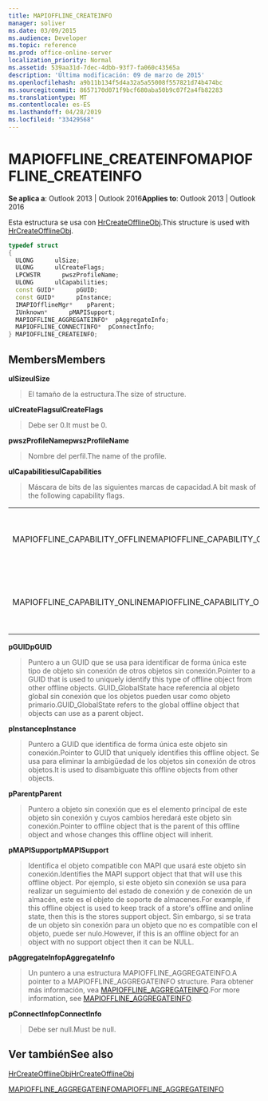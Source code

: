```yaml
---
title: MAPIOFFLINE_CREATEINFO
manager: soliver
ms.date: 03/09/2015
ms.audience: Developer
ms.topic: reference
ms.prod: office-online-server
localization_priority: Normal
ms.assetid: 539aa31d-7dec-4dbb-93f7-fa060c43565a
description: 'Última modificación: 09 de marzo de 2015'
ms.openlocfilehash: a9b11b134f5d4a32a5a55008f557821d74b474bc
ms.sourcegitcommit: 8657170d071f9bcf680aba50b9c07f2a4fb82283
ms.translationtype: MT
ms.contentlocale: es-ES
ms.lasthandoff: 04/28/2019
ms.locfileid: "33429568"
---
```

# <a name="mapiofflinecreateinfo"></a><span data-ttu-id="43369-103">MAPIOFFLINE_CREATEINFO</span><span class="sxs-lookup"><span data-stu-id="43369-103">MAPIOFFLINE_CREATEINFO</span></span>

  
  
<span data-ttu-id="43369-104">**Se aplica a**: Outlook 2013 | Outlook 2016</span><span class="sxs-lookup"><span data-stu-id="43369-104">**Applies to**: Outlook 2013 | Outlook 2016</span></span> 
  
<span data-ttu-id="43369-105">Esta estructura se usa con [HrCreateOfflineObj](hrcreateofflineobj.md).</span><span class="sxs-lookup"><span data-stu-id="43369-105">This structure is used with [HrCreateOfflineObj](hrcreateofflineobj.md).</span></span>
  
```cpp
typedef struct
{
  ULONG      ulSize;
  ULONG      ulCreateFlags;
  LPCWSTR      pwszProfileName;
  ULONG      ulCapabilities;
  const GUID*      pGUID;
  const GUID*      pInstance;
  IMAPIOfflineMgr*    pParent;
  IUnknown*      pMAPISupport;
  MAPIOFFLINE_AGGREGATEINFO*  pAggregateInfo;
  MAPIOFFLINE_CONNECTINFO*  pConnectInfo;
} MAPIOFFLINE_CREATEINFO;
```

## <a name="members"></a><span data-ttu-id="43369-106">Members</span><span class="sxs-lookup"><span data-stu-id="43369-106">Members</span></span>

 <span data-ttu-id="43369-107">**ulSize**</span><span class="sxs-lookup"><span data-stu-id="43369-107">**ulSize**</span></span>
  
> <span data-ttu-id="43369-108">El tamaño de la estructura.</span><span class="sxs-lookup"><span data-stu-id="43369-108">The size of structure.</span></span>
    
 <span data-ttu-id="43369-109">**ulCreateFlags**</span><span class="sxs-lookup"><span data-stu-id="43369-109">**ulCreateFlags**</span></span>
  
> <span data-ttu-id="43369-110">Debe ser 0.</span><span class="sxs-lookup"><span data-stu-id="43369-110">It must be 0.</span></span>
    
 <span data-ttu-id="43369-111">**pwszProfileName**</span><span class="sxs-lookup"><span data-stu-id="43369-111">**pwszProfileName**</span></span>
  
> <span data-ttu-id="43369-112">Nombre del perfil.</span><span class="sxs-lookup"><span data-stu-id="43369-112">The name of the profile.</span></span>
    
 <span data-ttu-id="43369-113">**ulCapabilities**</span><span class="sxs-lookup"><span data-stu-id="43369-113">**ulCapabilities**</span></span>
  
> <span data-ttu-id="43369-114">Máscara de bits de las siguientes marcas de capacidad.</span><span class="sxs-lookup"><span data-stu-id="43369-114">A bit mask of the following capability flags.</span></span>
    
|||
|:-----|:-----|
|<span data-ttu-id="43369-115">MAPIOFFLINE_CAPABILITY_OFFLINE</span><span class="sxs-lookup"><span data-stu-id="43369-115">MAPIOFFLINE_CAPABILITY_OFFLINE</span></span>  <br/> |<span data-ttu-id="43369-116">El objeto sin conexión puede desconectarse.</span><span class="sxs-lookup"><span data-stu-id="43369-116">The offline object is capable of going offline.</span></span>  <br/> |
|<span data-ttu-id="43369-117">MAPIOFFLINE_CAPABILITY_ONLINE</span><span class="sxs-lookup"><span data-stu-id="43369-117">MAPIOFFLINE_CAPABILITY_ONLINE</span></span>  <br/> |<span data-ttu-id="43369-118">El objeto sin conexión puede pasar a estar en línea.</span><span class="sxs-lookup"><span data-stu-id="43369-118">The offline object is capable of going online.</span></span>  <br/> |
   
 <span data-ttu-id="43369-119">**pGUID**</span><span class="sxs-lookup"><span data-stu-id="43369-119">**pGUID**</span></span>
  
> <span data-ttu-id="43369-120">Puntero a un GUID que se usa para identificar de forma única este tipo de objeto sin conexión de otros objetos sin conexión.</span><span class="sxs-lookup"><span data-stu-id="43369-120">Pointer to a GUID that is used to uniquely identify this type of offline object from other offline objects.</span></span> <span data-ttu-id="43369-121">GUID_GlobalState hace referencia al objeto global sin conexión que los objetos pueden usar como objeto primario.</span><span class="sxs-lookup"><span data-stu-id="43369-121">GUID_GlobalState refers to the global offline object that objects can use as a parent object.</span></span>
    
 <span data-ttu-id="43369-122">**pInstance**</span><span class="sxs-lookup"><span data-stu-id="43369-122">**pInstance**</span></span>
  
> <span data-ttu-id="43369-123">Puntero a GUID que identifica de forma única este objeto sin conexión.</span><span class="sxs-lookup"><span data-stu-id="43369-123">Pointer to GUID that uniquely identifies this offline object.</span></span> <span data-ttu-id="43369-124">Se usa para eliminar la ambigüedad de los objetos sin conexión de otros objetos.</span><span class="sxs-lookup"><span data-stu-id="43369-124">It is used to disambiguate this offline objects from other objects.</span></span>
    
 <span data-ttu-id="43369-125">**pParent**</span><span class="sxs-lookup"><span data-stu-id="43369-125">**pParent**</span></span>
  
> <span data-ttu-id="43369-126">Puntero a objeto sin conexión que es el elemento principal de este objeto sin conexión y cuyos cambios heredará este objeto sin conexión.</span><span class="sxs-lookup"><span data-stu-id="43369-126">Pointer to offline object that is the parent of this offline object and whose changes this offline object will inherit.</span></span>
    
 <span data-ttu-id="43369-127">**pMAPISupport**</span><span class="sxs-lookup"><span data-stu-id="43369-127">**pMAPISupport**</span></span>
  
>  <span data-ttu-id="43369-128">Identifica el objeto compatible con MAPI que usará este objeto sin conexión.</span><span class="sxs-lookup"><span data-stu-id="43369-128">Identifies the MAPI support object that that will use this offline object.</span></span> <span data-ttu-id="43369-129">Por ejemplo, si este objeto sin conexión se usa para realizar un seguimiento del estado de conexión y de conexión de un almacén, este es el objeto de soporte de almacenes.</span><span class="sxs-lookup"><span data-stu-id="43369-129">For example, if this offline object is used to keep track of a store's offline and online state, then this is the stores support object.</span></span> <span data-ttu-id="43369-130">Sin embargo, si se trata de un objeto sin conexión para un objeto que no es compatible con el objeto, puede ser nulo.</span><span class="sxs-lookup"><span data-stu-id="43369-130">However, if this is an offline object for an object with no support object then it can be NULL.</span></span> 
    
 <span data-ttu-id="43369-131">**pAggregateInfo**</span><span class="sxs-lookup"><span data-stu-id="43369-131">**pAggregateInfo**</span></span>
  
> <span data-ttu-id="43369-132">Un puntero a una estructura MAPIOFFLINE_AGGREGATEINFO.</span><span class="sxs-lookup"><span data-stu-id="43369-132">A pointer to a MAPIOFFLINE_AGGREGATEINFO structure.</span></span> <span data-ttu-id="43369-133">Para obtener más información, vea [MAPIOFFLINE_AGGREGATEINFO](mapioffline_aggregateinfo.md).</span><span class="sxs-lookup"><span data-stu-id="43369-133">For more information, see [MAPIOFFLINE_AGGREGATEINFO](mapioffline_aggregateinfo.md).</span></span>
    
 <span data-ttu-id="43369-134">**pConnectInfo**</span><span class="sxs-lookup"><span data-stu-id="43369-134">**pConnectInfo**</span></span>
  
> <span data-ttu-id="43369-135">Debe ser null.</span><span class="sxs-lookup"><span data-stu-id="43369-135">Must be null.</span></span>
    
## <a name="see-also"></a><span data-ttu-id="43369-136">Ver también</span><span class="sxs-lookup"><span data-stu-id="43369-136">See also</span></span>



[<span data-ttu-id="43369-137">HrCreateOfflineObj</span><span class="sxs-lookup"><span data-stu-id="43369-137">HrCreateOfflineObj</span></span>](hrcreateofflineobj.md)
  
[<span data-ttu-id="43369-138">MAPIOFFLINE_AGGREGATEINFO</span><span class="sxs-lookup"><span data-stu-id="43369-138">MAPIOFFLINE_AGGREGATEINFO</span></span>](mapioffline_aggregateinfo.md)

